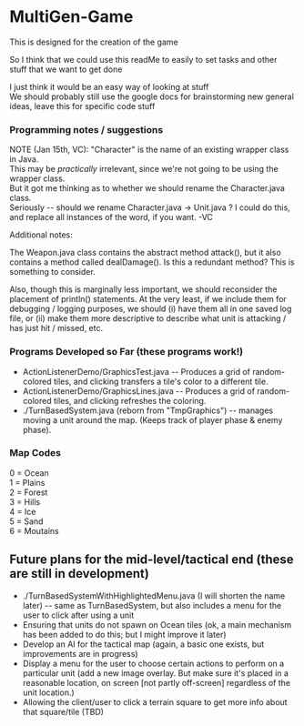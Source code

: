 # MultiGen-Game
This is designed for the creation of the game  

So I think that we could use this readMe to easily to set tasks and other stuff that we want to get done  

I just think it would be an easy way of looking at stuff  
We should probably still use the google docs for brainstorming new general ideas, leave this for specific code stuff  

### Programming notes / suggestions
NOTE (Jan 15th, VC): "Character" is the name of an existing wrapper class in Java.  
This may be *practically* irrelevant, since we're not going to be using the wrapper class.  
But it got me thinking as to whether we should rename the Character.java class.  
Seriously -- should we rename Character.java -> Unit.java ? I could do this, and replace all instances of the word, if you want. -VC  

Additional notes:

The Weapon.java class contains the abstract method attack(), but it also contains a method called dealDamage(). Is this a redundant method? This is something to consider.

Also, though this is marginally less important, we should reconsider the placement of println() statements. At the very least, if we include them for debugging / logging purposes, we should (i) have them all in one saved log file, or (ii) make them more descriptive to describe what unit is attacking / has just hit / missed, etc.

### Programs Developed so Far (these programs work!)
*   ActionListenerDemo/GraphicsTest.java -- Produces a grid of random-colored tiles, and clicking transfers a tile's color to a different tile.
*   ActionListenerDemo/GraphicsLines.java -- Produces a grid of random-colored tiles, and clicking refreshes the coloring.
*   ./TurnBasedSystem.java (reborn from "TmpGraphics") -- manages moving a unit around the map. (Keeps track of player phase & enemy phase).

### Map Codes

0 = Ocean  
1 = Plains  
2 = Forest  
3 = Hills  
4 = Ice  
5 = Sand  
6 = Moutains  

## Future plans for the mid-level/tactical end (these are still in development)
*   ./TurnBasedSystemWithHighlightedMenu.java (I will shorten the name later) -- same as TurnBasedSystem, but also includes a menu for the user to click after using a unit
*   Ensuring that units do not spawn on Ocean tiles (ok, a main mechanism has been added to do this; but I might improve it later)
*   Develop an AI for the tactical map (again, a basic one exists, but improvements are in progress)
*   Display a menu for the user to choose certain actions to perform on a particular unit (add a new image overlay. But make sure it's placed in a reasonable location, on screen [not partly off-screen] regardless of the unit location.)
*   Allowing the client/user to click a terrain square to get more info about that square/tile (TBD)


